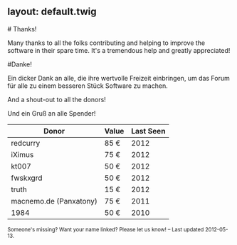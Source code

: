 layout:	default.twig
---

<div class="row">
<i class='icon-heart icon-schmuck'></i>
<div class="span5" markdown="1">
# Thanks!

Many thanks to all the folks contributing and helping to improve the software in their spare time. It's a tremendous help and greatly appreciated!

</div>
<div class="span5" markdown="1">
#Danke!

Ein dicker Dank an alle, die ihre wertvolle Freizeit einbringen, um das Forum für alle zu einem besseren Stück Software zu machen.

</div>
</div>

<div class="row">
<div class="span5" markdown="1">

And a shout-out to all the donors!

</div>
<div class="span5" markdown="1">

Und ein Gruß an alle Spender!

</div>
</div>

| <i class='icon-resize-vertical'></i> Donor 	| <i class='icon-resize-vertical'></i> Value 	| <i class='icon-resize-vertical'></i> Last Seen | 
| ----------------------- | ------ 	| -----	|
| redcurry                | 85 € 	 	| 2012 	|
| iXimus                  | 75 €    | 2012  |
| kt007                   | 50 €    | 2012  |
| fwskxgrd                | 50 €	 	| 2012 	|
| truth		                | 15 € 		| 2012 	|
| macnemo.de (Panxatony)  | 75 €	 	| 2011 	|
| 1984                    | 50 € 	 	| 2010 	|

<small class='muted'>
Someone's missing? Want your name linked? Please let us know! – Last updated 2012-05-13. 
</small>

